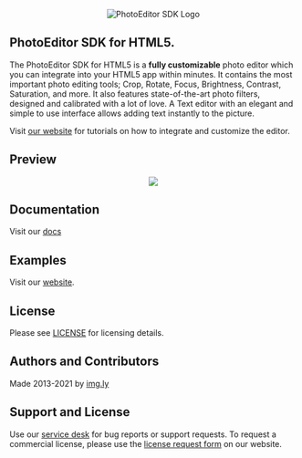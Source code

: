 <p align="center">
  <img src="https://img.ly/static/logos/PE.SDK_Logo.svg" alt="PhotoEditor SDK Logo"/>
</p>

## PhotoEditor SDK for HTML5.
The PhotoEditor SDK for HTML5 is a **fully customizable** photo editor which you can integrate into your HTML5 app within minutes.
It contains the most important photo editing tools;
Crop, Rotate, Focus, Brightness, Contrast, Saturation, and more.
It also features state-of-the-art photo filters, designed and calibrated with a lot of love.
A Text editor with an elegant and simple to use interface allows adding text instantly to the picture.

Visit [our website](https://img.ly/photo-sdk) for tutorials on how to integrate and customize the editor.

## Preview

<p align="center">
  <img src="https://img.ly/static/html5-editor.gif" />
</p>


## Documentation
Visit our [docs](https://img.ly/docs/pesdk/)

## Examples
Visit our [website](https://img.ly/photo-sdk).

## License
Please see [LICENSE](https://github.com/imgly/pesdk-html5-build/blob/master/LICENSE.md) for licensing details.

## Authors and Contributors
Made 2013-2021 by [img.ly](https://www.photoeditorsdk.com)

## Support and License
Use our [service desk](https://support.img.ly) for bug reports or support requests. To request a commercial license, please use the [license request form](https://img.ly/pricing) on our website.
